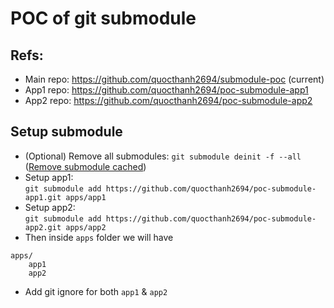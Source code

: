 # POC of git submodule


## Refs:
- Main repo: https://github.com/quocthanh2694/submodule-poc (current)
- App1 repo: https://github.com/quocthanh2694/poc-submodule-app1
- App2 repo: https://github.com/quocthanh2694/poc-submodule-app2

## Setup submodule
- (Optional) Remove all submodules: `git submodule deinit -f --all` ([Remove submodule cached](https://stackoverflow.com/questions/20929336/git-submodule-add-a-git-directory-is-found-locally-issue))
- Setup app1:  
`git submodule add https://github.com/quocthanh2694/poc-submodule-app1.git apps/app1`
- Setup app2:  
`git submodule add https://github.com/quocthanh2694/poc-submodule-app2.git apps/app2` 
- Then inside `apps` folder we will have
```
apps/
    app1
    app2
```
- Add git ignore for both `app1` & `app2`
